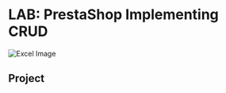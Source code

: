 # LAB: PrestaShop Implementing CRUD

![Excel Image](https://user-images.githubusercontent.com/970858/63474771-d6734700-c469-11e9-83bb-9429da563909.png)

## Project 

